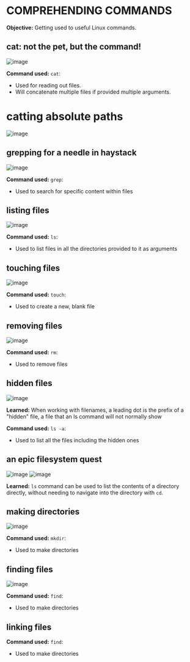 # COMPREHENDING COMMANDS
**Objective:** Getting used to useful Linux commands.

## cat: not the pet, but the command!
![image](https://github.com/user-attachments/assets/dc0891c4-98d6-4020-8c8f-ea8d3de2e0fe)


**Command used:** `cat`: 
  - Used for reading out files.
  - Will concatenate multiple files if provided multiple arguments.

# catting absolute paths

![image](https://github.com/user-attachments/assets/54310ead-ca7e-4eea-b697-3a2bc18d70f1)


## grepping for a needle in haystack

![image](https://github.com/user-attachments/assets/496bc948-4ac8-41ae-ac1f-3a71cdfc8eb4)

**Command used:**
`grep`:
- Used to search for specific content within files

## listing files
![image](https://github.com/user-attachments/assets/a916de42-5b47-42ae-bb33-948f4e63a279)


**Command used:** `ls`:

- Used to list files in all the directories provided to it as arguments

## touching files
![image](https://github.com/user-attachments/assets/47c2a9f4-16a1-40da-a2c4-dd0e7a254678)


**Command used:** `touch`:

- Used to create a new, blank file

## removing files
![image](https://github.com/user-attachments/assets/d103a8d8-1296-4dfe-97c6-694494105fc5)

**Command used:** `rm`:

- Used to remove files

## hidden files
![image](https://github.com/user-attachments/assets/63a0e0de-c123-43a6-8e68-226f730ba27f)

**Learned:** When working with filenames, a leading dot is the prefix of a "hidden" file, a file that an ls command will not normally show


**Command used:** `ls -a`:

- Used to list all the files including the hidden ones

## an epic filesystem quest
![image](https://github.com/user-attachments/assets/830db332-e83a-48b6-b8d9-1f03aed00695)
![image](https://github.com/user-attachments/assets/02df1b64-939b-4bfc-a9b3-faf727b8e6f5)

**Learned:**  `ls` command can be used to list the contents of a directory directly, without needing to navigate into the directory with `cd`.

## making directories
![image](https://github.com/user-attachments/assets/736997ab-fe4c-4425-b9cb-807bb7c476d8)


**Command used:** `mkdir`:

- Used to make directories

## finding files
![image](https://github.com/user-attachments/assets/e0964beb-7d19-4849-96ee-672683ed288e)

**Command used:** `find`:

- Used to make directories

## linking files

**Command used:** `find`:

- Used to make directories
